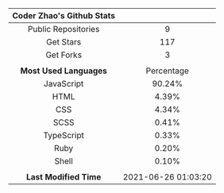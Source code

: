 | **Coder Zhao's Github Stats** | |
|:-:|:-:|
| Public Repositories | 9 |
| Get Stars | 117 |
| Get Forks | 3 |
| | |
| **Most Used Languages** | Percentage |
| JavaScript | 90.24% |
| HTML | 4.39% |
| CSS | 4.34% |
| SCSS | 0.41% |
| TypeScript | 0.33% |
| Ruby | 0.20% |
| Shell | 0.10% |
| | |
| **Last Modified Time** | 2021-06-26 01:03:20 |